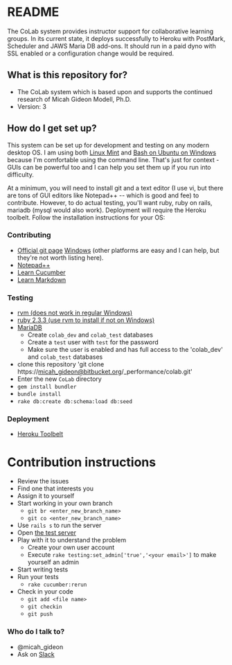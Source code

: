 # README #

The CoLab system provides instructor support for collaborative learning groups. In its current state, it deploys successfully to Heroku with PostMark, Scheduler and JAWS Maria DB add-ons. It should run in a paid dyno with SSL enabled or a configuration change would be required.

## What is this repository for? ##

* The CoLab system which is based upon and supports the continued research of Micah Gideon Modell, Ph.D.
* Version: 3

## How do I get set up? ##

This system can be set up for development and testing on any modern desktop OS. I am using both [Linux Mint](https://www.linuxmint.com/download.php) and [Bash on Ubuntu on Windows](https://msdn.microsoft.com/en-us/commandline/wsl/install_guide) because I'm comfortable using the command line. That's just for context - GUIs can be powerful too and I can help you set them up if you run into difficulty.

At a minimum, you will need to install git and a text editor (I use vi, but there are tons of GUI editors like Notepad++ -- which is good and fee) to contribute. However, to do actual testing, you'll want ruby, ruby on rails, mariadb (mysql would also work). Deployment will require the Heroku toolbelt. Follow the installation instructions for your OS:

### Contributing ###

* [Official git page](https://git-scm.com/) [Windows](https://git-for-windows.github.io/) (other platforms are easy and I can help, but they're not worth listing here).
* [Notepad++](https://notepad-plus-plus.org/download/v7.3.3.html)
* [Learn Cucumber](https://cucumber.io/docs)
* [Learn Markdown](https://bitbucket.org/tutorials/markdowndemo)

### Testing ###
* [rvm (does not work in regular Windows)](http://rvm.io/)
* [ruby 2.3.3 (use rvm to install if not on Windows)](https://www.ruby-lang.org/en/downloads/)
* [MariaDB](https://mariadb.org/download/)
    * Create `colab_dev` and `colab_test` databases
    * Create a `test` user with `test` for the password
    * Make sure the user is enabled and has full access to the 'colab_dev' and `colab_test` databases
* clone this repository 'git clone https://micah_gideon@bitbucket.org/_performance/colab.git'
* Enter the new `CoLab` directory
* `gem install bundler`
* `bundle install`
* `rake db:create db:schema:load db:seed`

### Deployment ###
* [Heroku Toolbelt](https://devcenter.heroku.com/articles/heroku-cli)

# Contribution instructions #
* Review the issues
* Find one that interests you
* Assign it to yourself
* Start working in your own branch
    * `git br <enter_new_branch_name>`
    * `git co <enter_new_branch_name>`
* Use `rails s` to run the server
* Open [the test server](http://localhost:3000)
* Play with it to understand the problem
    * Create your own user account
    * Execute `rake testing:set_admin['true','<your email>']` to make yourself an admin
* Start writing tests
* Run your tests
    * `rake cucumber:rerun`
* Check in your code
    * `git add <file name>`
    * `git checkin`
    * `git push`

### Who do I talk to? ###

* @micah_gideon
* Ask on [Slack](https://suny-k.slack.com/messages/G4DNHKPMM)
